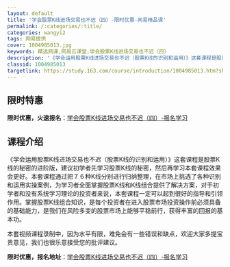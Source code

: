 ```yaml
---
layout: default
title: '学会股票K线进场交易也不迟（四）-限时优惠-网易精品课'
permalink: /:categories/:title/
categories: wangyi2
tags: 网易提供
cover: 1004985013.jpg
keywords: 精选网课,网易云课堂,学会股票K线进场交易也不迟（四）
description: '《学会运用股票K线进场交易也不迟（股票K线的识别和运用）》这套课程是股票K线的秘密的进阶版，建议初学者先学习股票K线的秘'
classid: 1004985013
targetlink: https://study.163.com/course/introduction/1004985013.htm?share=1&shareId=1025206652&utm_campaign=share&utm_medium=iphoneShare&utm_source=&utm_u=1025206652
---
```


## 限时特惠

**限时优惠，火速报名**：[学会股票K线进场交易也不迟（四）-报名学习](https://study.163.com/course/introduction/1004985013.htm?share=1&shareId=1025206652&utm_campaign=share&utm_medium=iphoneShare&utm_source=&utm_u=1025206652)

## 课程介绍

《学会运用股票K线进场交易也不迟（股票K线的识别和运用）》这套课程是股票K线的秘密的进阶版，建议初学者先学习股票K线的秘密，然后再学习本套课程效果会更好。本套课程通过把７６种K线分别进行归纳整理，在市场上挑选了各种识别和运用实操案例，为学习者全面掌握股票K线和K线组合提供了解决方案，对于初学者和没有系统学习理论的投资者来说，本套课程一定可以起到很好的指导和引领作用。掌握股票K线组合知识，是每个投资者在进入股票市场投资操作前必须具备的基础能力，是我们在风险多变的股票市场上能够平稳前行，获得丰富的回报的基本功。

本套视频课程录制中，因为水平有限，难免会有一些错误和缺点，欢迎大家多提宝贵意见，我们也很乐意接受您的批评建议。

**限时优惠，报名地址**：[学会股票K线进场交易也不迟（四）-报名学习](https://study.163.com/course/introduction/1004985013.htm?share=1&shareId=1025206652&utm_campaign=share&utm_medium=iphoneShare&utm_source=&utm_u=1025206652)


